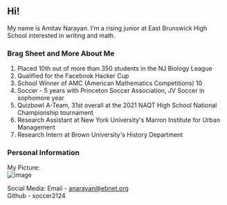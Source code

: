 ## Hi! 

My name is Amitav Narayan. I'm a rising junior at East Brunswick High School interested in writing and math. 

### Brag Sheet and More About Me 

1. Placed 10th out of more than 350 students in the NJ Biology League
2. Qualified for the Facebook Hacker Cup
3. School Winner of AMC (American Mathematics Competitions) 10
4. Soccer - 5 years with Princeton Soccer Association, JV Soccer in sophomore year
5. Quizbowl A-Team, 31st overall at the 2021 NAQT High School National Championship tournament 
6. Research Assistant at New York University's Marron Institute for Urban Management 
7. Research Intern at Brown University's History Department 



### Personal Information

My Picture:   
![image](https://user-images.githubusercontent.com/85412707/121820893-32bce180-cc63-11eb-8836-c2ef57fc77ea.png)

Social Media:
Email - anarayan@ebnet.org  
Github - soccer2124




